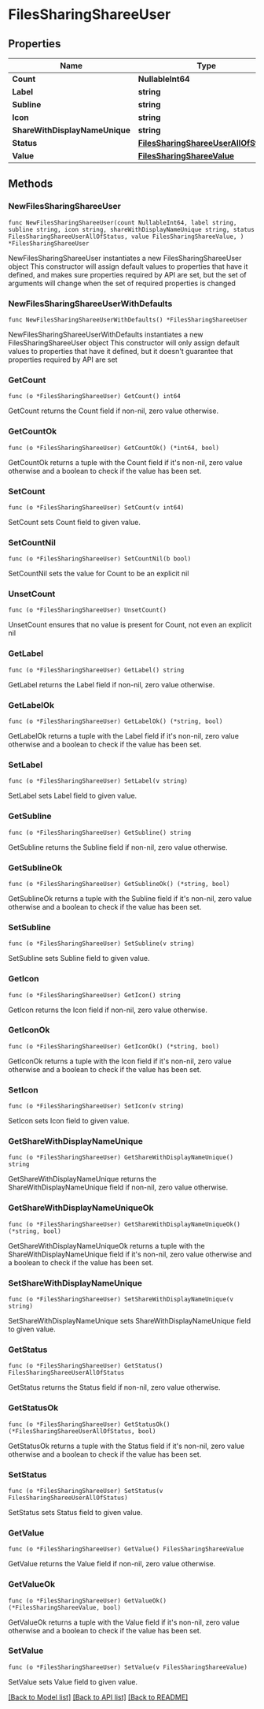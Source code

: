 # FilesSharingShareeUser

## Properties

Name | Type | Description | Notes
------------ | ------------- | ------------- | -------------
**Count** | **NullableInt64** |  | 
**Label** | **string** |  | 
**Subline** | **string** |  | 
**Icon** | **string** |  | 
**ShareWithDisplayNameUnique** | **string** |  | 
**Status** | [**FilesSharingShareeUserAllOfStatus**](FilesSharingShareeUserAllOfStatus.md) |  | 
**Value** | [**FilesSharingShareeValue**](FilesSharingShareeValue.md) |  | 

## Methods

### NewFilesSharingShareeUser

`func NewFilesSharingShareeUser(count NullableInt64, label string, subline string, icon string, shareWithDisplayNameUnique string, status FilesSharingShareeUserAllOfStatus, value FilesSharingShareeValue, ) *FilesSharingShareeUser`

NewFilesSharingShareeUser instantiates a new FilesSharingShareeUser object
This constructor will assign default values to properties that have it defined,
and makes sure properties required by API are set, but the set of arguments
will change when the set of required properties is changed

### NewFilesSharingShareeUserWithDefaults

`func NewFilesSharingShareeUserWithDefaults() *FilesSharingShareeUser`

NewFilesSharingShareeUserWithDefaults instantiates a new FilesSharingShareeUser object
This constructor will only assign default values to properties that have it defined,
but it doesn't guarantee that properties required by API are set

### GetCount

`func (o *FilesSharingShareeUser) GetCount() int64`

GetCount returns the Count field if non-nil, zero value otherwise.

### GetCountOk

`func (o *FilesSharingShareeUser) GetCountOk() (*int64, bool)`

GetCountOk returns a tuple with the Count field if it's non-nil, zero value otherwise
and a boolean to check if the value has been set.

### SetCount

`func (o *FilesSharingShareeUser) SetCount(v int64)`

SetCount sets Count field to given value.


### SetCountNil

`func (o *FilesSharingShareeUser) SetCountNil(b bool)`

 SetCountNil sets the value for Count to be an explicit nil

### UnsetCount
`func (o *FilesSharingShareeUser) UnsetCount()`

UnsetCount ensures that no value is present for Count, not even an explicit nil
### GetLabel

`func (o *FilesSharingShareeUser) GetLabel() string`

GetLabel returns the Label field if non-nil, zero value otherwise.

### GetLabelOk

`func (o *FilesSharingShareeUser) GetLabelOk() (*string, bool)`

GetLabelOk returns a tuple with the Label field if it's non-nil, zero value otherwise
and a boolean to check if the value has been set.

### SetLabel

`func (o *FilesSharingShareeUser) SetLabel(v string)`

SetLabel sets Label field to given value.


### GetSubline

`func (o *FilesSharingShareeUser) GetSubline() string`

GetSubline returns the Subline field if non-nil, zero value otherwise.

### GetSublineOk

`func (o *FilesSharingShareeUser) GetSublineOk() (*string, bool)`

GetSublineOk returns a tuple with the Subline field if it's non-nil, zero value otherwise
and a boolean to check if the value has been set.

### SetSubline

`func (o *FilesSharingShareeUser) SetSubline(v string)`

SetSubline sets Subline field to given value.


### GetIcon

`func (o *FilesSharingShareeUser) GetIcon() string`

GetIcon returns the Icon field if non-nil, zero value otherwise.

### GetIconOk

`func (o *FilesSharingShareeUser) GetIconOk() (*string, bool)`

GetIconOk returns a tuple with the Icon field if it's non-nil, zero value otherwise
and a boolean to check if the value has been set.

### SetIcon

`func (o *FilesSharingShareeUser) SetIcon(v string)`

SetIcon sets Icon field to given value.


### GetShareWithDisplayNameUnique

`func (o *FilesSharingShareeUser) GetShareWithDisplayNameUnique() string`

GetShareWithDisplayNameUnique returns the ShareWithDisplayNameUnique field if non-nil, zero value otherwise.

### GetShareWithDisplayNameUniqueOk

`func (o *FilesSharingShareeUser) GetShareWithDisplayNameUniqueOk() (*string, bool)`

GetShareWithDisplayNameUniqueOk returns a tuple with the ShareWithDisplayNameUnique field if it's non-nil, zero value otherwise
and a boolean to check if the value has been set.

### SetShareWithDisplayNameUnique

`func (o *FilesSharingShareeUser) SetShareWithDisplayNameUnique(v string)`

SetShareWithDisplayNameUnique sets ShareWithDisplayNameUnique field to given value.


### GetStatus

`func (o *FilesSharingShareeUser) GetStatus() FilesSharingShareeUserAllOfStatus`

GetStatus returns the Status field if non-nil, zero value otherwise.

### GetStatusOk

`func (o *FilesSharingShareeUser) GetStatusOk() (*FilesSharingShareeUserAllOfStatus, bool)`

GetStatusOk returns a tuple with the Status field if it's non-nil, zero value otherwise
and a boolean to check if the value has been set.

### SetStatus

`func (o *FilesSharingShareeUser) SetStatus(v FilesSharingShareeUserAllOfStatus)`

SetStatus sets Status field to given value.


### GetValue

`func (o *FilesSharingShareeUser) GetValue() FilesSharingShareeValue`

GetValue returns the Value field if non-nil, zero value otherwise.

### GetValueOk

`func (o *FilesSharingShareeUser) GetValueOk() (*FilesSharingShareeValue, bool)`

GetValueOk returns a tuple with the Value field if it's non-nil, zero value otherwise
and a boolean to check if the value has been set.

### SetValue

`func (o *FilesSharingShareeUser) SetValue(v FilesSharingShareeValue)`

SetValue sets Value field to given value.



[[Back to Model list]](../README.md#documentation-for-models) [[Back to API list]](../README.md#documentation-for-api-endpoints) [[Back to README]](../README.md)


